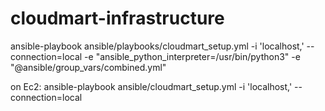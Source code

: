# cloudmart-infrastructure

ansible-playbook ansible/playbooks/cloudmart_setup.yml -i 'localhost,' --connection=local -e "ansible_python_interpreter=/usr/bin/python3" -e "@ansible/group_vars/combined.yml"

on Ec2:
ansible-playbook ansible/cloudmart_setup.yml -i 'localhost,' --connection=local
